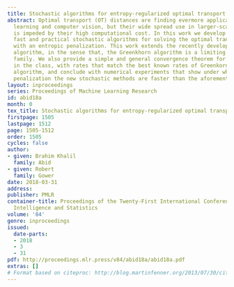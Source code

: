 ```yaml
---
title: Stochastic algorithms for entropy-regularized optimal transport problems
abstract: Optimal transport (OT) distances are finding evermore applications in machine
  learning and computer vision, but their wide spread use in larger-scale problems
  is impeded by their high computational cost. In this work we develop a family of
  fast and practical stochastic algorithms for solving the optimal transport problem
  with an entropic penalization. This work extends the recently developed Greenkhorn
  algorithm, in the sense that, the Greenkhorn algorithm is a limiting case of this
  family. We also provide a simple and general convergence theorem for all algorithms
  in the class, with rates that match the best known rates of Greenkorn and the Sinkhorn
  algorithm, and conclude with numerical experiments that show under what regime of
  penalization the new stochastic methods are faster than the aforementioned methods.
layout: inproceedings
series: Proceedings of Machine Learning Research
id: abid18a
month: 0
tex_title: Stochastic algorithms for entropy-regularized optimal transport problems
firstpage: 1505
lastpage: 1512
page: 1505-1512
order: 1505
cycles: false
author:
- given: Brahim Khalil
  family: Abid
- given: Robert
  family: Gower
date: 2018-03-31
address: 
publisher: PMLR
container-title: Proceedings of the Twenty-First International Conference on Artificial
  Intelligence and Statistics
volume: '84'
genre: inproceedings
issued:
  date-parts:
  - 2018
  - 3
  - 31
pdf: http://proceedings.mlr.press/v84/abid18a/abid18a.pdf
extras: []
# Format based on citeproc: http://blog.martinfenner.org/2013/07/30/citeproc-yaml-for-bibliographies/
---
```

